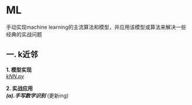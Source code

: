 # ML
手动实现machine learning的主流算法和模型，并应用该模型或算法来解决一些经典的实战问题

## 一. k近邻<br>
**1. 模型实现**<br>
  *<a href="https://github.com/ChanLiang/ML/blob/master/01_kNN/kNN.py">kNN.py</a>*<br>

**2. 实战应用**<br>
***(a).手写数字识别*** (更新ing)<br>

